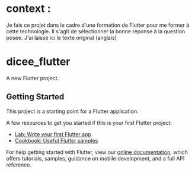 # context : 

Je fais ce projet dans le cadre d'une formation de Flutter pour me former à cette technologie.
Il s'agit de sélectionner la bonne réponse à la question posée. 
J'ai laissé ici le texte original (anglais)

# dicee_flutter



A new Flutter project.

## Getting Started

This project is a starting point for a Flutter application.

A few resources to get you started if this is your first Flutter project:

- [Lab: Write your first Flutter app](https://flutter.dev/docs/get-started/codelab)
- [Cookbook: Useful Flutter samples](https://flutter.dev/docs/cookbook)

For help getting started with Flutter, view our
[online documentation](https://flutter.dev/docs), which offers tutorials,
samples, guidance on mobile development, and a full API reference.

